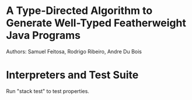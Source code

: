 # A Type-Directed Algorithm to Generate Well-Typed Featherweight Java Programs
Authors: Samuel Feitosa, Rodrigo Ribeiro, Andre Du Bois
# Interpreters and Test Suite
Run "stack test" to test properties.
